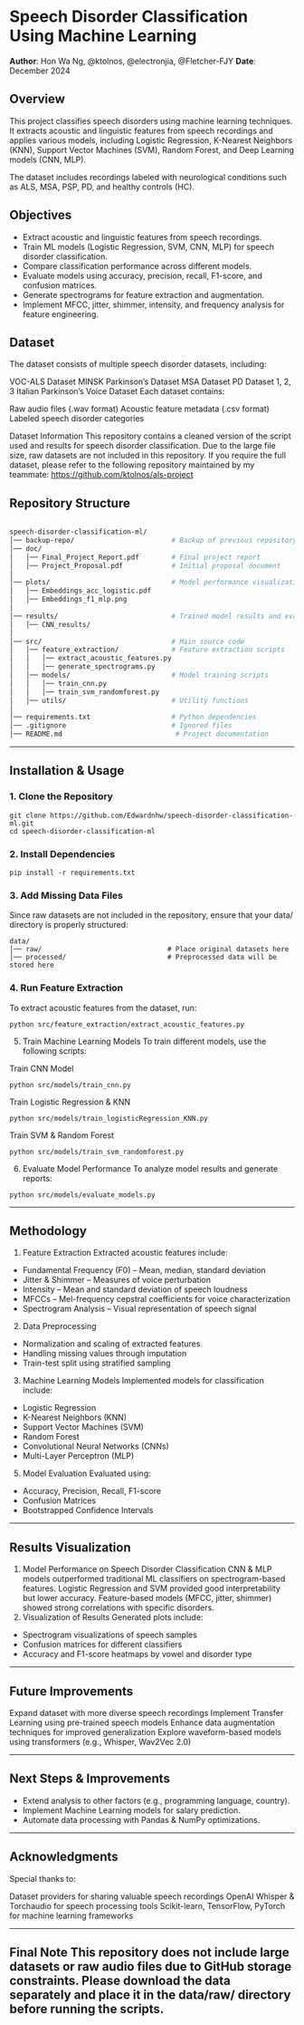 # Speech Disorder Classification Using Machine Learning

**Author**: Hon Wa Ng, @ktolnos, @electronjia, @Fletcher-FJY
**Date**: December 2024  

## Overview

This project classifies speech disorders using machine learning techniques. It extracts acoustic and linguistic features from speech recordings and applies various models, including Logistic Regression, K-Nearest Neighbors (KNN), Support Vector Machines (SVM), Random Forest, and Deep Learning models (CNN, MLP).

The dataset includes recordings labeled with neurological conditions such as ALS, MSA, PSP, PD, and healthy controls (HC).
## Objectives

- Extract acoustic and linguistic features from speech recordings.
- Train ML models (Logistic Regression, SVM, CNN, MLP) for speech disorder classification.
- Compare classification performance across different models.
- Evaluate models using accuracy, precision, recall, F1-score, and confusion matrices.
- Generate spectrograms for feature extraction and augmentation.
- Implement MFCC, jitter, shimmer, intensity, and frequency analysis for feature engineering.

## Dataset
The dataset consists of multiple speech disorder datasets, including:

VOC-ALS Dataset
MINSK Parkinson’s Dataset
MSA Dataset
PD Dataset 1, 2, 3
Italian Parkinson’s Voice Dataset
Each dataset contains:

Raw audio files (.wav format)
Acoustic feature metadata (.csv format)
Labeled speech disorder categories

Dataset Information
This repository contains a cleaned version of the script used and results for speech disorder classification. Due to the large file size, raw datasets are not included in this repository.
If you require the full dataset, please refer to the following repository maintained by my teammate: https://github.com/ktolnos/als-project

## Repository Structure
```bash

speech-disorder-classification-ml/
│── backup-repo/                        # Backup of previous repository
│── doc/
│   │── Final_Project_Report.pdf        # Final project report  
│   │── Project_Proposal.pdf            # Initial proposal document  
│  
│── plots/                              # Model performance visualizations  
│   │── Embeddings_acc_logistic.pdf     
│   │── Embeddings_f1_mlp.png  
│  
│── results/                            # Trained model results and evaluations  
│   │── CNN_results/                    
│  
│── src/                                # Main source code  
│   │── feature_extraction/             # Feature extraction scripts  
│   │   │── extract_acoustic_features.py
│   │   │── generate_spectrograms.py    
│   │── models/                         # Model training scripts  
│   │   │── train_cnn.py                
│   │   │── train_svm_randomforest.py  
│   │── utils/                          # Utility functions  
│  
│── requirements.txt                    # Python dependencies  
│── .gitignore                          # Ignored files  
│── README.md                            # Project documentation  

```

---

## Installation & Usage

### 1. Clone the Repository
```
git clone https://github.com/Edwardnhw/speech-disorder-classification-ml.git
cd speech-disorder-classification-ml

```

### 2. Install Dependencies
```
pip install -r requirements.txt

```

### 3. Add Missing Data Files
Since raw datasets are not included in the repository, ensure that your data/ directory is properly structured:
```
data/
│── raw/                               # Place original datasets here
│── processed/                         # Preprocessed data will be stored here

```

### 4. Run Feature Extraction
To extract acoustic features from the dataset, run:
```
python src/feature_extraction/extract_acoustic_features.py

```
5. Train Machine Learning Models
To train different models, use the following scripts:

Train CNN Model
```
python src/models/train_cnn.py
```
Train Logistic Regression & KNN
```
python src/models/train_logisticRegression_KNN.py
```
Train SVM & Random Forest
```
python src/models/train_svm_randomforest.py
```
6. Evaluate Model Performance
To analyze model results and generate reports:
```
python src/models/evaluate_models.py
```
---
## Methodology
1. Feature Extraction
Extracted acoustic features include:

- Fundamental Frequency (F0) – Mean, median, standard deviation
- Jitter & Shimmer – Measures of voice perturbation
- Intensity – Mean and standard deviation of speech loudness
- MFCCs – Mel-frequency cepstral coefficients for voice characterization
- Spectrogram Analysis – Visual representation of speech signal

2. Data Preprocessing
- Normalization and scaling of extracted features
- Handling missing values through imputation
- Train-test split using stratified sampling
  
3. Machine Learning Models
Implemented models for classification include:
- Logistic Regression
- K-Nearest Neighbors (KNN)
- Support Vector Machines (SVM)
- Random Forest
- Convolutional Neural Networks (CNNs)
- Multi-Layer Perceptron (MLP)
  
5. Model Evaluation
Evaluated using:
- Accuracy, Precision, Recall, F1-score
- Confusion Matrices
- Bootstrapped Confidence Intervals


---

## Results Visualization

1. Model Performance on Speech Disorder Classification
CNN & MLP models outperformed traditional ML classifiers on spectrogram-based features.
Logistic Regression and SVM provided good interpretability but lower accuracy.
Feature-based models (MFCC, jitter, shimmer) showed strong correlations with specific disorders.
2. Visualization of Results
Generated plots include:
- Spectrogram visualizations of speech samples
- Confusion matrices for different classifiers
- Accuracy and F1-score heatmaps by vowel and disorder type

---
## Future Improvements
Expand dataset with more diverse speech recordings
Implement Transfer Learning using pre-trained speech models
Enhance data augmentation techniques for improved generalization
Explore waveform-based models using transformers (e.g., Whisper, Wav2Vec 2.0)


---

## Next Steps & Improvements

- Extend analysis to other factors (e.g., programming language, country).
- Implement Machine Learning models for salary prediction.
- Automate data processing with Pandas & NumPy optimizations.

---

## Acknowledgments
Special thanks to:

Dataset providers for sharing valuable speech recordings
OpenAI Whisper & Torchaudio for speech processing tools
Scikit-learn, TensorFlow, PyTorch for machine learning frameworks

---
Final Note
This repository does not include large datasets or raw audio files due to GitHub storage constraints. Please download the data separately and place it in the data/raw/ directory before running the scripts.
---



